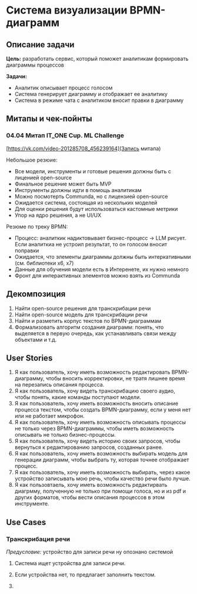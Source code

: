# Система визуализации BPMN-диаграмм

## Описание задачи 
**Цель:** разработать сервис, который поможет аналитикам формировать диаграммы процессов

**Задачи:**
* Аналитик описывает процесс голосом
* Система генерирует диаграмму и отображает ее аналитику
* Система в режиме чата с аналитиком вносит правки в диаграмму

## Митапы и чек-пойнты 

### 04.04 Митап IT_ONE Cup. ML Challenge 

[https://vk.com/video-201285708_456239164](Запись митапа)

Небольшое резюие:
* Все модели, инструменты и готовые решения должны быть с лиценией open-source
* Финальное решение может быть MVP
* Инструменты должны идти в помощь аналитикам
* Можно посмотерть Communda, но с лицензией open-source
* Ожидается система, состоящая из нескольких моделей
* Для оценки решения будут использоваться кастомные метрики
* Упор на ядро решения, а не UI/UX

Резюме по треку BPMN:
* Процесс: аналиткик надиктовывает бизнес-процесс -> LLM рисует. Если аналиткиа не устроил результат, то он голосом вносит поправки
* Ожидается, что элементы диаграммы должны быть интеркативными (см. библиотеки x6, x7)
* Данные для обучения модели есть в Интеренете, их нужно немного
* Фронт для интерактивных элементов можно взять из Communda  

## Декомпозиция 

1. Найти open-source решения для транскрибации речи
2. Найти open-source модель для транскрибации речи
3. Найти и разметить корпус текстов по BPMN-диаграммам
4. Формализовать алгоритм создания диаграмм: понять, что выделяется в первую очередь, как устанавливать связи между объектами и т.д.

## User Stories 

1. Я как пользователь, хочу иметь возможность редактировать BPMN-диаграмму, чтобы вносить корректировки, не тратя лишнее время на перезапись описания процесса.
2. Я как пользователь, хочу видеть транскрибацию своего аудио, чтобы понять, какие команды поступают модели.
3. Я как пользователь, хочу иметь возможность вносить описание процесса текстом, чтобы создать BPMN-диаграмму, если у меня нет или не работает микрофон.
4. Я как пользователь, хочу иметь возможность описывать процессы не только через BPMN-диаграммы, чтобы иметь возможность описывать не только бизнес-процессы.
5. Я как пользователь, хочу видеть историю своих запросов, чтобы вернуться к редактированию запросов, созданных ранее.
6. Я как пользователь, хочу иметь возможность выбирать модель для генерации диаграмм, чтобы выбрать ту, которая точнее отображает процесс.
7. Я как пользователь, хочу иметь возможность выбирать, через какое устройство записывать мою речь, чтобы качество речи было лучше.
8. Я как пользовтаель, хочу иметь возможность редактирвать диагрмму, полученную не только при помощи голоса, но и из pdf и других форматов, чтобы вести описания процессов в этом инструменте.

## Use Cases

### Транскрибация речи

_Предусловие:_ устройство для записи речи ну опознано системой 

1. Система ищет устройства для записи речи.
2. Если устройства нет, то предлагает заполнить текстом. 


1. 

